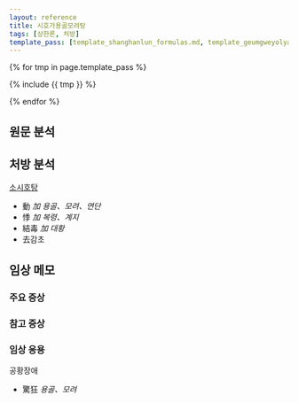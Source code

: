 ```yaml
---
layout: reference
title: 시호가용골모려탕
tags: [상한론, 처방]
template_pass: [template_shanghanlun_formulas.md, template_geumgweyolyag_formulas.md, template_etc_formulas.md]
---
```



{% for tmp in page.template_pass %}

{% include {{ tmp }} %}

{% endfor %}

## 원문 분석


## 처방 분석

[소시호탕]({{site.formulaurl}}/소시호탕)
* 動 _加 용골、모려、연단_
* 悸 _加 복령、계지_
* 結毒 _加 대황_
* 去감초

## 임상 메모

### 주요 증상




### 참고 증상




### 임상 응용

공황장애
* 驚狂 _용골、모려_
